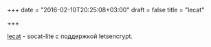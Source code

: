 +++
date = "2016-02-10T20:25:08+03:00"
draft = false
title = "lecat"

+++

<p><a href="https://github.com/jtolds/lecat">lecat</a>&nbsp;-&nbsp;socat-lite с поддержкой&nbsp;letsencrypt.</p>

